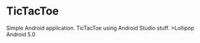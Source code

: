 # TicTacToe
Simple Android application. TicTacToe using Android Studio stuff. >Lollipop Android 5.0
